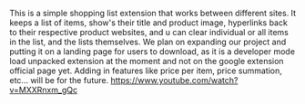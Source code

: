 This is a simple shopping list extension that works between different sites. It keeps a list of items, show's their title and product image, 
hyperlinks back to their respective product websites, and u can clear individual or all items in the list, and the lists themselves.
We plan on expanding our project and putting it on a landing page for users to download, as it is a developer mode load unpacked extension at the moment and not on the google extension official page yet.
Adding in features like price per item, price summation, etc... will be for the future.
https://www.youtube.com/watch?v=MXXRnxm_gQc
